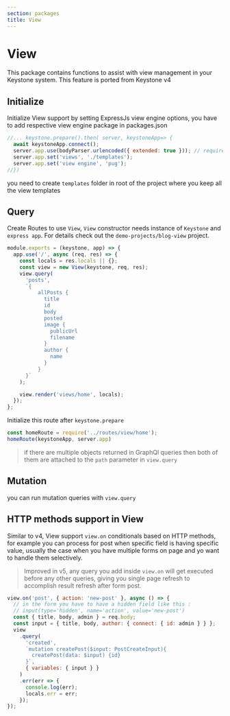 ```yaml
---
section: packages
title: View
---
```


# View

This package contains functions to assist with view management in your Keystone system. This feature is ported from Keystone v4

## Initialize
Initialize View support by setting ExpressJs view engine options, you have to add respective view engine package in packages.json

```js
//... keystone.prepare().then( server, keystoneApp=> { 
  await keystoneApp.connect();
  server.app.use(bodyParser.urlencoded({ extended: true })); // required for forms processing
  server.app.set('views', './templates');
  server.app.set('view engine', 'pug');
//})
```
you need to create `templates` folder in root of the project where you keep all the view templates 

## Query

Create Routes to use `View`, `View` constructor needs instance of `Keystone` and `express app`.
For details check out the `demo-projects/blog-view` project. 

```js
module.exports = (keystone, app) => {
  app.use('/', async (req, res) => {
    const locals = res.locals || {};
    const view = new View(keystone, req, res);
    view.query(
      'posts',
      `{ 
          allPosts {
            title
            id
            body
            posted
            image {
              publicUrl
              filename
            }
            author {
              name
            }
          }
      }`
    );

    view.render('views/home', locals);
  });
};
```

Initialize this route after `keystone.prepare`

```js
const homeRoute = require('../routes/view/home');
homeRoute(keystoneApp, server.app)
```
> if there are multiple objects returned in GraphQl queries then both of them are attached to the `path` parameter in `view.query`

## Mutation
you can run mutation queries with `view.query`

## HTTP methods support in View
Similar to v4, View support `view.on` conditionals based on HTTP methods, for example you can process for post when specific field is having specific value, usually the case when you have multiple forms on page and yo want to handle them selectively. 
> Improved in v5, any query you add inside `view.on` will get executed before any other queries, giving you single page refresh to accomplish result refresh after form post.

```js
view.on('post', { action: 'new-post' }, async () => {
  // in the form you have to have a hidden field like this :
  // input(type='hidden', name='action', value='new-post')
  const { title, body, admin } = req.body;
  const input = { title, body, author: { connect: { id: admin } } };
  view
    .query(
      'created',
      `mutation createPost($input: PostCreateInput){
        createPost(data: $input) {id}
      }`,
      { variables: { input } }
    )
    .err(err => {
      console.log(err);
      locals.err = err;
    });
});
```
